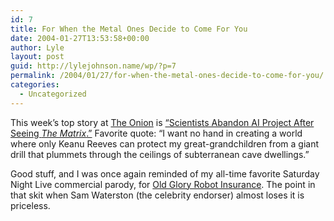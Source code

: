 ```yaml
---
id: 7
title: For When the Metal Ones Decide to Come For You
date: 2004-01-27T13:53:58+00:00
author: Lyle
layout: post
guid: http://lylejohnson.name/wp/?p=7
permalink: /2004/01/27/for-when-the-metal-ones-decide-to-come-for-you/
categories:
  - Uncategorized
---
```

This week&#8217;s top story at [The Onion](http://www.theonion.com) is [&#8220;Scientists Abandon AI Project After Seeing _The Matrix_.&#8221;](http://www.theonion.com/4003/top_story.html) Favorite quote: &#8220;I want no hand in creating a world where only Keanu Reeves can protect my great-grandchildren from a giant drill that plummets through the ceilings of subterranean cave dwellings.&#8221;

Good stuff, and I was once again reminded of my all-time favorite Saturday Night Live commercial parody, for [Old Glory Robot Insurance](http://www.robotcombat.com/video_oldglory_hi.html). The point in that skit when Sam Waterston (the celebrity endorser) almost loses it is priceless.